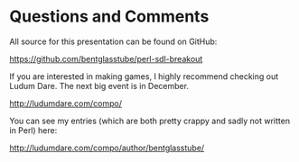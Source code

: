 # Questions and Comments

All source for this presentation can be found on GitHub:

  https://github.com/bentglasstube/perl-sdl-breakout

If you are interested in making games, I highly recommend checking
out Ludum Dare.  The next big event is in December.

  http://ludumdare.com/compo/

You can see my entries (which are both pretty crappy and sadly not
written in Perl) here:

  http://ludumdare.com/compo/author/bentglasstube/
